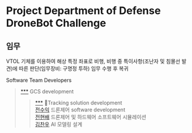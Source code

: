 # Project Department of Defense DroneBot Challenge
## 임무
VTOL 기체를 이용하여 해상 특정 좌표로 비행, 비행 중 특이사항(조난자 및 침몰선 발견)에 따른 판단(임무장비: 구명정 투하) 임무 수행 후 복귀

Software Team Developers
> [***](#) GCS development  
> > [***](#) Tracking solution development  
> [전수익](https://github.com/wjstndlr) 드론제어 software development  
> [전현배](https://github.com/HarryKito) 드론제어 및 하드웨어 소프트웨어 시뮬레이션  
> [김찬우](#) AI 모델링 설계
>   
